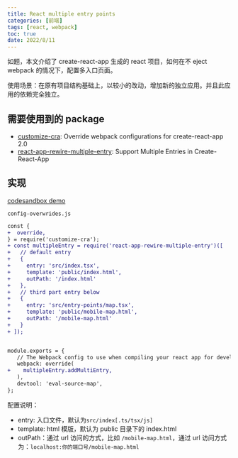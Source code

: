 ```yaml
---
title: React multiple entry points
categories: [前端]
tags: [react, webpack]
toc: true
date: 2022/8/11
---
```


如题，本文介绍了 create-react-app 生成的 react 项目，如何在不 eject webpack 的情况下，配置多入口页面。

使用场景：在原有项目结构基础上，以较小的改动，增加新的独立应用。并且此应用的依赖完全独立。

<!-- more -->

## 需要使用到的 package

- [customize-cra](https://github.com/arackaf/customize-cra): Override webpack configurations for create-react-app 2.0
- [react-app-rewire-multiple-entry](https://github.com/Derek-Hu/react-app-rewire-multiple-entry): Support Multiple Entries in Create-React-App

## 实现

[codesandbox demo](https://codesandbox.io/s/jrbsc?file=/config-overrides.js)

`config-overwrides.js`

```diff
const {
+  override,
} = require('customize-cra');
+ const multipleEntry = require('react-app-rewire-multiple-entry')([
+   // default entry
+   {
+     entry: 'src/index.tsx',
+     template: 'public/index.html',
+     outPath: '/index.html'
+   },
+   // third part entry below
+   {
+     entry: 'src/entry-points/map.tsx',
+     template: 'public/mobile-map.html',
+     outPath: '/mobile-map.html'
+   }
+ ]);


module.exports = {
   // The Webpack config to use when compiling your react app for development or production.
   webpack: override(
+    multipleEntry.addMultiEntry,
   ),
   devtool: 'eval-source-map',
};

```

配置说明：

- entry: 入口文件，默认为`src/index[.ts/tsx/js]`
- template: html 模版，默认为 public 目录下的 index.html
- outPath：通过 url 访问的方式，比如 `/mobile-map.html`，通过 url 访问方式为：`localhost:你的端口号/mobile-map.html`
